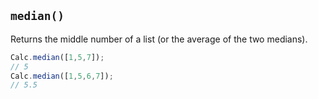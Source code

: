## `median()`

Returns the middle number of a list (or the average of the two medians).

```javascript
Calc.median([1,5,7]);
// 5
Calc.median([1,5,6,7]);
// 5.5
```

